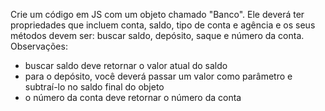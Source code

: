 Crie um código em JS com um objeto chamado "Banco". Ele deverá ter propriedades que incluem conta, saldo, tipo de conta e agência e os seus métodos devem ser: buscar saldo, depósito, saque e número da conta.
Observações:
- buscar saldo deve retornar o valor atual do saldo
- para o depósito, você deverá passar um valor como parâmetro e subtraí-lo no saldo final do objeto
- o número da conta deve retornar o número da conta
